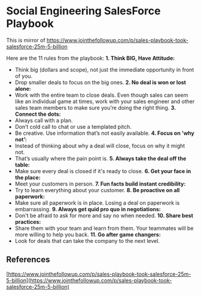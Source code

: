 # Social Engineering SalesForce Playbook

This is mirror of https://www.jointhefollowup.com/p/sales-playbook-took-salesforce-25m-5-billion

Here are the 11 rules from the playbook:
**1. Think BIG, Have Attitude:**
- Think big (dollars and scope), not just the immediate opportunity in front of you.
- Drop smaller deals to focus on the big ones.
**2. No deal is won or lost alone:** 
- Work with the entire team to close deals. Even though sales can seem like an individual game at times, work with your sales engineer and other sales team members to make sure you’re doing the right thing.
**3. Connect the dots:**
- Always call with a plan.
- Don’t cold call to chat or use a templated pitch.
- Be creative. Use information that’s not easily available.
**4. Focus on 'why not’:**
- Instead of thinking about why a deal will close, focus on why it might not.
- That’s usually where the pain point is.
**5. Always take the deal off the table:**
- Make sure every deal is closed if it's ready to close.
**6. Get your face in the place:**
- Meet your customers in person.
**7. Fun facts build instant credibility:**
- Try to learn everything about your customer.
**8. Be proactive on all paperwork:**
- Make sure all paperwork is in place. Losing a deal on paperwork is embarrassing.
**9. Always get quid pro quo in negotiations:**
- Don't be afraid to ask for more and say no when needed.
**10. Share best practices:**
- Share them with your team and learn from them. Your teammates will be more willing to help you back.
**11. Go after game changers:**
 - Look for deals that can take the company to the next level.

## References

[https://www.jointhefollowup.com/p/sales-playbook-took-salesforce-25m-5-billion](https://www.jointhefollowup.com/p/sales-playbook-took-salesforce-25m-5-billion)